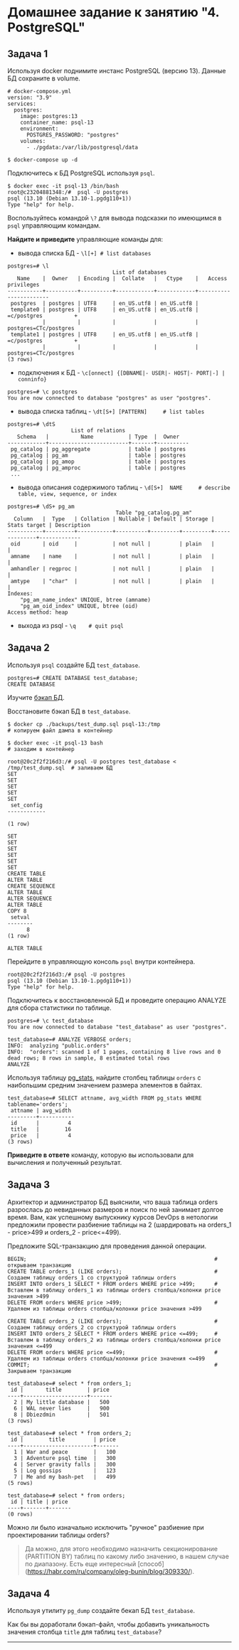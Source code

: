 # Домашнее задание к занятию "4. PostgreSQL"

## Задача 1

Используя docker поднимите инстанс PostgreSQL (версию 13). Данные БД сохраните в volume.
```
# docker-compose.yml
version: "3.9"
services:
  postgres:
    image: postgres:13
    container_name: psql-13
    environment:
      POSTGRES_PASSWORD: "postgres"
    volumes:
      - ./pgdata:/var/lib/postgresql/data
``` 
```
$ docker-compose up -d
```
Подключитесь к БД PostgreSQL используя `psql`.
```
$ docker exec -it psql-13 /bin/bash
root@c23204881348:/#  psql -U postgres
psql (13.10 (Debian 13.10-1.pgdg110+1))
Type "help" for help.
```
Воспользуйтесь командой `\?` для вывода подсказки по имеющимся в `psql` управляющим командам.

**Найдите и приведите** управляющие команды для:

- вывода списка БД - ``` \l[+] # list databases ```
``` 
postgres=# \l
                                 List of databases
   Name    |  Owner   | Encoding |  Collate   |   Ctype    |   Access privileges   
-----------+----------+----------+------------+------------+-----------------------
 postgres  | postgres | UTF8     | en_US.utf8 | en_US.utf8 | 
 template0 | postgres | UTF8     | en_US.utf8 | en_US.utf8 | =c/postgres          +
           |          |          |            |            | postgres=CTc/postgres
 template1 | postgres | UTF8     | en_US.utf8 | en_US.utf8 | =c/postgres          +
           |          |          |            |            | postgres=CTc/postgres
(3 rows)
```
- подключения к БД - ```\c[onnect] {[DBNAME|- USER|- HOST|- PORT|-] | conninfo}```
```
postgres=# \c postgres
You are now connected to database "postgres" as user "postgres".
```
- вывода списка таблиц - ```\dt[S+] [PATTERN]     # list tables```
```
postgres=# \dtS
                    List of relations
   Schema   |          Name           | Type  |  Owner   
------------+-------------------------+-------+----------
 pg_catalog | pg_aggregate            | table | postgres
 pg_catalog | pg_am                   | table | postgres
 pg_catalog | pg_amop                 | table | postgres
 pg_catalog | pg_amproc               | table | postgres
 ...
```

- вывода описания содержимого таблиц - ```\d[S+]  NAME     # describe table, view, sequence, or index```
```
postgres=# \dS+ pg_am
                                  Table "pg_catalog.pg_am"
  Column   |  Type   | Collation | Nullable | Default | Storage | Stats target | Description 
-----------+---------+-----------+----------+---------+---------+--------------+-------------
 oid       | oid     |           | not null |         | plain   |              | 
 amname    | name    |           | not null |         | plain   |              | 
 amhandler | regproc |           | not null |         | plain   |              | 
 amtype    | "char"  |           | not null |         | plain   |              | 
Indexes:
    "pg_am_name_index" UNIQUE, btree (amname)
    "pg_am_oid_index" UNIQUE, btree (oid)
Access method: heap
```

- выхода из psql - ```\q    # quit psql```

## Задача 2

Используя `psql` создайте БД `test_database`.
```
postgres=# CREATE DATABASE test_database;
CREATE DATABASE
```

Изучите [бэкап БД](https://github.com/netology-code/virt-homeworks/tree/virt-11/06-db-04-postgresql/test_data).

Восстановите бэкап БД в `test_database`.
```
$ docker cp ./backups/test_dump.sql psql-13:/tmp                          # копируем файл дампа в контейнер

$ docker exec -it psql-13 bash                                            # заходим в контейнер

root@20c2f2f216d3:/# psql -U postgres test_database < /tmp/test_dump.sql  # заливаем БД
SET
SET
SET
SET
SET
 set_config 
------------
 
(1 row)

SET
SET
SET
SET
SET
SET
CREATE TABLE
ALTER TABLE
CREATE SEQUENCE
ALTER TABLE
ALTER SEQUENCE
ALTER TABLE
COPY 8
 setval 
--------
      8
(1 row)

ALTER TABLE
```
Перейдите в управляющую консоль `psql` внутри контейнера.
```
root@20c2f2f216d3:/# psql -U postgres
psql (13.10 (Debian 13.10-1.pgdg110+1))
Type "help" for help.
```
Подключитесь к восстановленной БД и проведите операцию ANALYZE для сбора статистики по таблице.
```
postgres=# \c test_database
You are now connected to database "test_database" as user "postgres".

test_database=# ANALYZE VERBOSE orders;
INFO:  analyzing "public.orders"
INFO:  "orders": scanned 1 of 1 pages, containing 8 live rows and 0 dead rows; 8 rows in sample, 8 estimated total rows
ANALYZE
```
Используя таблицу [pg_stats](https://postgrespro.ru/docs/postgresql/12/view-pg-stats), найдите столбец таблицы `orders` 
с наибольшим средним значением размера элементов в байтах.
```
test_database=# SELECT attname, avg_width FROM pg_stats WHERE tablename='orders';
 attname | avg_width 
---------+-----------
 id      |         4
 title   |        16
 price   |         4
(3 rows)
```

**Приведите в ответе** команду, которую вы использовали для вычисления и полученный результат.

## Задача 3

Архитектор и администратор БД выяснили, что ваша таблица orders разрослась до невиданных размеров и
поиск по ней занимает долгое время. Вам, как успешному выпускнику курсов DevOps в нетологии предложили
провести разбиение таблицы на 2 (шардировать на orders_1 - price>499 и orders_2 - price<=499).

Предложите SQL-транзакцию для проведения данной операции.
```
BEGIN;                                                           # открываем транзакцию
CREATE TABLE orders_1 (LIKE orders);                             # Создаем таблицу orders_1 со структурой таблицы orders
INSERT INTO orders_1 SELECT * FROM orders WHERE price >499;      # Вставлем в таблицу orders_1 из таблицы orders столбца/колонки price значения >499
DELETE FROM orders WHERE price >499;                             # Удаляем из таблицы orders столбца/колонки price значения >499

CREATE TABLE orders_2 (LIKE orders);                             # Создаем таблицу orders_2 со структурой таблицы orders
INSERT INTO orders_2 SELECT * FROM orders WHERE price <=499;     # Вставлем в таблицу orders_2 из таблицы orders столбца/колонки price значения <=499
DELETE FROM orders WHERE price <=499;                            # Удаляем из таблицы orders столбца/колонки price значения <=499
COMMIT;                                                          # Закрываем транзакцию
```
```
test_database=# select * from orders_1;
 id |       title        | price 
----+--------------------+-------
  2 | My little database |   500
  6 | WAL never lies     |   900
  8 | Dbiezdmin          |   501
(3 rows)

test_database=# select * from orders_2;
 id |        title         | price 
----+----------------------+-------
  1 | War and peace        |   100
  3 | Adventure psql time  |   300
  4 | Server gravity falls |   300
  5 | Log gossips          |   123
  7 | Me and my bash-pet   |   499
(5 rows)

test_database=# select * from orders;
 id | title | price 
----+-------+-------
(0 rows)
```
Можно ли было изначально исключить "ручное" разбиение при проектировании таблицы orders?
  >Да можно, для этого необходимо назначить секционирование (PARTITION BY) таблиц по какому либо значению, в нашем случае по диапазону.
  >Есть еще интересный [способ] (https://habr.com/ru/company/oleg-bunin/blog/309330/).

## Задача 4

Используя утилиту `pg_dump` создайте бекап БД `test_database`.

Как бы вы доработали бэкап-файл, чтобы добавить уникальность значения столбца `title` для таблиц `test_database`?

---
